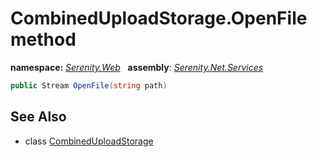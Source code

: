 # CombinedUploadStorage.OpenFile method
**namespace:** *[Serenity.Web](../../README.md#serenity.web-namespace)*   **assembly**: *[Serenity.Net.Services](../../README.md)*

```csharp
public Stream OpenFile(string path)
```

## See Also

* class [CombinedUploadStorage](../CombinedUploadStorage.md)